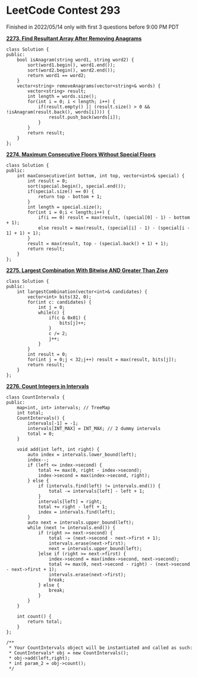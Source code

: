 # LeetCode Contest 293

Finished in 2022/05/14 only with first 3 questions before 9:00 PM PDT

**[2273. Find Resultant Array After Removing Anagrams](https://leetcode.com/problems/find-resultant-array-after-removing-anagrams/)**

```
class Solution {
public:
    bool isAnagram(string word1, string word2) {
        sort(word1.begin(), word1.end());
        sort(word2.begin(), word2.end());
        return word1 == word2;
    }
    vector<string> removeAnagrams(vector<string>& words) {
        vector<string> result;
        int length = words.size();
        for(int i = 0; i < length; i++) {
            if(result.empty() || (result.size() > 0 && !isAnagram(result.back(), words[i]))) {
                result.push_back(words[i]);
            }
        }
        return result;
    }
};
```

**[2274. Maximum Consecutive Floors Without Special Floors](https://leetcode.com/problems/maximum-consecutive-floors-without-special-floors/)**

```
class Solution {
public:
    int maxConsecutive(int bottom, int top, vector<int>& special) {
        int result = 0;
        sort(special.begin(), special.end());
        if(special.size() == 0) {
            return top - bottom + 1;
        }
        int length = special.size();
        for(int i = 0;i < length;i++) {
            if(i == 0) result = max(result, (special[0] - 1) - bottom + 1);
            else result = max(result, (special[i] - 1) - (special[i - 1] + 1) + 1);
        }
        result = max(result, top - (special.back() + 1) + 1);
        return result;
    }
};
```

**[2275. Largest Combination With Bitwise AND Greater Than Zero](https://leetcode.com/problems/largest-combination-with-bitwise-and-greater-than-zero/)**

```
class Solution {
public:
    int largestCombination(vector<int>& candidates) {
        vector<int> bits(32, 0);
        for(int c: candidates) {
            int j = 0;
            while(c) {
                if(c & 0x01) {
                    bits[j]++;
                }
                c /= 2;
                j++;
            }
        }
        int result = 0;
        for(int j = 0;j < 32;j++) result = max(result, bits[j]);
        return result;
    }
};
```

**[2276. Count Integers in Intervals](https://leetcode.com/problems/count-integers-in-intervals/)**

```
class CountIntervals {
public:
    map<int, int> intervals; // TreeMap
    int total;
    CountIntervals() {
        intervals[-1] = -1;
        intervals[INT_MAX] = INT_MAX; // 2 dummy intervals
        total = 0;
    }
    
    void add(int left, int right) {
        auto index = intervals.lower_bound(left);
        index--;
        if (left <= index->second) {
            total += max(0, right - index->second);
            index->second = max(index->second, right);
        } else {
            if (intervals.find(left) != intervals.end()) {
                total -= intervals[left] - left + 1;
            }
            intervals[left] = right;
            total += right - left + 1;
            index = intervals.find(left);
        }
        auto next = intervals.upper_bound(left);
        while (next != intervals.end()) {
            if (right >= next->second) {
                total -= (next->second - next->first + 1);
                intervals.erase(next->first);
                next = intervals.upper_bound(left);
            }else if (right >= next->first) {
                index->second = max(index->second, next->second);
                total += max(0, next->second - right) - (next->second - next->first + 1);
                intervals.erase(next->first);
                break;
            } else {
                break;
            }
        }
    }
    
    int count() {
        return total;
    }
};

/**
 * Your CountIntervals object will be instantiated and called as such:
 * CountIntervals* obj = new CountIntervals();
 * obj->add(left,right);
 * int param_2 = obj->count();
 */
 ```
